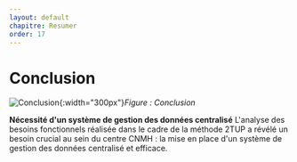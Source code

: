 ```yaml
---
layout: default
chapitre: Resumer
order: 17
---
```





# Conclusion

![Conclusion]({{site.baseurl}}/conclusion/images/conclusionabc.jpg){:width="300px"}*Figure : Conclusion*




<!-- note -->

**Nécessité d'un système de gestion des données centralisé**
L'analyse des besoins fonctionnels réalisée dans le cadre de la méthode 2TUP a révélé un besoin crucial au sein du centre CNMH : la mise en place d'un système de gestion des données centralisé et efficace.

<!-- new slide -->



